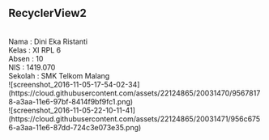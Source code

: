 <h2>RecyclerView2</h2><br>
Nama		: Dini Eka Ristanti <br>
Kelas		: XI RPL 6<br>
Absen		: 10<br>
NIS		: 1419.070<br>
Sekolah	: SMK Telkom Malang<br>
![screenshot_2016-11-05-17-54-02-34](https://cloud.githubusercontent.com/assets/22124865/20031470/95678178-a3aa-11e6-97bf-8414f9bf9fc1.png)<br>
![screenshot_2016-11-05-22-10-11-41](https://cloud.githubusercontent.com/assets/22124865/20031471/956c6756-a3aa-11e6-87dd-724c3e073e35.png)<br>
